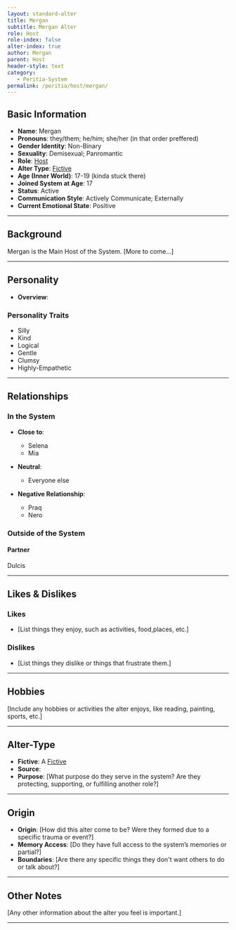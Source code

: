 ```yaml
---
layout: standard-alter
title: Mergan
subtitle: Mergan Alter
role: Host
role-index: false
alter-index: true
author: Mergan
parent: Host
header-style: text
category:
   - Peritia-System
permalink: /peritia/host/mergan/
---
```


## **Basic Information**
- **Name**: Mergan
- **Pronouns**: they/them; he/him; she/her (in that order preffered)
- **Gender Identity**: Non-Binary
- **Sexuality**: Demisexual; Panromantic  
- **Role**: [Host](/wiki/what-is-a-host)
- **Alter Type**: [Fictive](#Alter-Type) 
- **Age (Inner World)**: 17-19 (kinda stuck there)  
- **Joined System at Age**: 17
- **Status**: Active
- **Communication Style**: Actively Communicate; Externally 
- **Current Emotional State**: Positive

---

## **Background**
Mergan is the Main Host of the System. [More to come...]

---

## **Personality**
- **Overview**:


### **Personality Traits**
- Silly
- Kind
- Logical
- Gentle
- Clumsy
- Highly-Empathetic

---

## **Relationships**

### **In the System**

- **Close to**:
    - Selena
    - Mia

- **Neutral**:
    - Everyone else

- **Negative Relationship**:
    - Praq
    - Nero

### **Outside of the System**

#### **Partner**
Dulcis

---

## **Likes & Dislikes**

### **Likes**
- [List things they enjoy, such as activities, food,places, etc.]

### **Dislikes**
- [List things they dislike or things that frustrate them.]

---

## **Hobbies**
[Include any hobbies or activities the alter enjoys, like reading, painting, sports, etc.]

---

## **Alter-Type**
- **Fictive**: A [Fictive](/wiki/what-is-a-fictive)
- **Source**:
- **Purpose**: [What purpose do they serve in the system? Are they protecting, supporting, or fulfilling another role?]

---

## **Origin**

- **Origin**: [How did this alter come to be? Were they formed due to a specific trauma or event?]  
- **Memory Access**: [Do they have full access to the system’s memories or partial?]  
- **Boundaries**: [Are there any specific things they don't want others to do or talk about?]

---

## **Other Notes**
[Any other information about the alter you feel is important.]

---